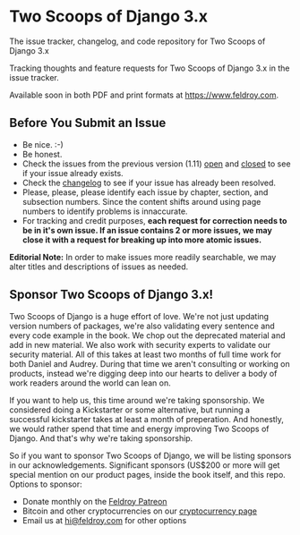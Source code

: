 # Two Scoops of Django 3.x
The issue tracker, changelog, and code repository for Two Scoops of Django 3.x

Tracking thoughts and feature requests for Two Scoops of Django 3.x in the issue tracker.

Available soon in both PDF and print formats at https://www.feldroy.com. 

## Before You Submit an Issue

* Be nice. :-)
* Be honest.
* Check the issues from the previous version (1.11) [open](https://github.com/twoscoops/two-scoops-of-django-1.11/issues?state=open) and [closed](https://github.com/twoscoops/two-scoops-of-django-1.11/issues?state=closed) to see if your issue already exists.
* Check the [changelog](https://github.com/feldroy/two-scoops-of-django-3.x/blob/master/changelog.md) to see if your issue has already been resolved.
* Please, please, please identify each issue by chapter, section, and subsection numbers. Since the content shifts around using page numbers to identify problems is innaccurate.
* For tracking and credit purposes, **each request for correction needs to be in it's own issue. If an issue contains 2 or more issues, we may close it with a request for breaking up into more atomic issues.**

**Editorial Note:** In order to make issues more readily searchable, we may alter titles and descriptions of issues as needed.

## Sponsor Two Scoops of Django 3.x!

Two Scoops of Django is a huge effort of love. We're not just updating version numbers of packages, we're also validating every sentence and every code example in the book. We chop out the deprecated material and add in new material. We also work with security experts to validate our security material. All of this takes at least two months of full time work for both Daniel and Audrey. During that time we aren't consulting or working on products, instead we're digging deep into our hearts to deliver a body of work readers around the world can lean on.

If you want to help us, this time around we're taking sponsorship. We considered doing a Kickstarter or some alternative, but running a successful kickstarter takes at least a month of preperation. And honestly, we would rather spend that time and energy improving Two Scoops of Django. And that's why we're taking sponsorship.

So if you want to sponsor Two Scoops of Django, we will be listing sponsors in our acknowledgements. Significant sponsors (US$200 or more will get special mention on our product pages, inside the book itself, and this repo. Options to sponsor:

- Donate monthly on the [Feldroy Patreon](https://www.patreon.com/feldroy)
- Bitcoin and other cryptocurrencies on our [cryptocurrency page](https://commerce.coinbase.com/checkout/f550c9fe-fc26-4a90-bd72-c254a14451e5)
- Email us at [hi@feldroy.com](mailto:hi@feldroy.com?subject=Sponsoring%20Two%20Scoops%20of%20Django) for other options
